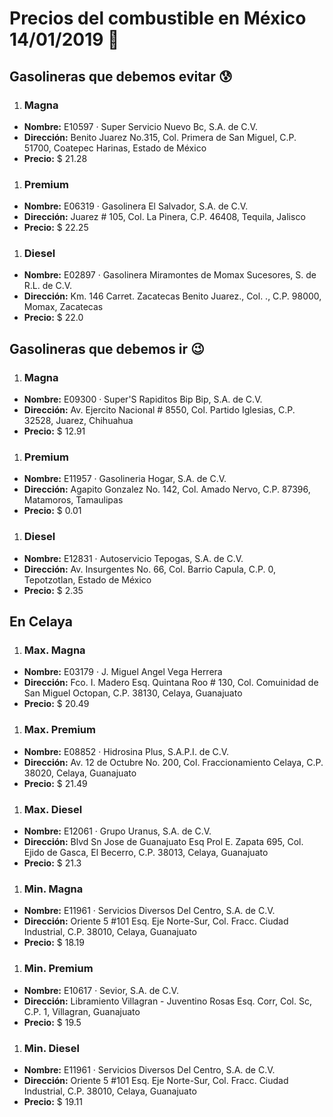 # Precios del combustible en México 14/01/2019 :car:

## Gasolineras que debemos evitar :cold_sweat:
1. ### Magna
  * **Nombre:** E10597 · Super Servicio Nuevo Bc, S.A. de C.V.
  * **Dirección:** Benito Juarez No.315, Col. Primera de San Miguel, C.P. 51700, Coatepec Harinas, Estado de México
  * **Precio:** $ 21.28

1. ### Premium
  * **Nombre:** E06319 · Gasolinera El Salvador, S.A. de C.V.
  * **Dirección:** Juarez # 105, Col. La Pinera, C.P. 46408, Tequila, Jalisco
  * **Precio:** $ 22.25

1. ### Diesel
  * **Nombre:** E02897 · Gasolinera Miramontes de Momax Sucesores, S. de R.L. de C.V.
  * **Dirección:** Km. 146 Carret. Zacatecas Benito Juarez., Col. ., C.P. 98000, Momax, Zacatecas
  * **Precio:** $ 22.0


## Gasolineras que debemos ir :wink:
1. ### Magna
  * **Nombre:** E09300 · Super'S Rapiditos Bip Bip, S.A. de C.V.
  * **Dirección:** Av. Ejercito Nacional # 8550, Col. Partido Iglesias, C.P. 32528, Juarez, Chihuahua
  * **Precio:** $ 12.91

1. ### Premium
  * **Nombre:** E11957 · Gasolineria Hogar, S.A. de C.V.
  * **Dirección:** Agapito Gonzalez No. 142, Col. Amado Nervo, C.P. 87396, Matamoros, Tamaulipas
  * **Precio:** $ 0.01

1. ### Diesel
  * **Nombre:** E12831 · Autoservicio Tepogas, S.A. de C.V.
  * **Dirección:** Av. Insurgentes No. 66, Col. Barrio Capula, C.P. 0, Tepotzotlan, Estado de México
  * **Precio:** $ 2.35


## En Celaya
1. ### Max. Magna
  * **Nombre:** E03179 · J. Miguel Angel Vega Herrera
  * **Dirección:** Fco. I. Madero Esq. Quintana Roo # 130, Col. Comuinidad de San Miguel Octopan, C.P. 38130, Celaya, Guanajuato
  * **Precio:** $ 20.49

1. ### Max. Premium
  * **Nombre:** E08852 · Hidrosina Plus, S.A.P.I. de C.V.
  * **Dirección:** Av. 12 de Octubre No. 200, Col. Fraccionamiento Celaya, C.P. 38020, Celaya, Guanajuato
  * **Precio:** $ 21.49

1. ### Max. Diesel
  * **Nombre:** E12061 · Grupo Uranus, S.A. de C.V.
  * **Dirección:** Blvd Sn Jose de Guanajuato Esq Prol E. Zapata 695, Col. Ejido de Gasca, El Becerro, C.P. 38013, Celaya, Guanajuato
  * **Precio:** $ 21.3

1. ### Min. Magna
  * **Nombre:** E11961 · Servicios Diversos Del Centro, S.A. de C.V.
  * **Dirección:** Oriente 5 #101 Esq. Eje Norte-Sur, Col. Fracc. Ciudad Industrial, C.P. 38010, Celaya, Guanajuato
  * **Precio:** $ 18.19

1. ### Min. Premium
  * **Nombre:** E10617 · Sevior, S.A. de C.V.
  * **Dirección:** Libramiento Villagran - Juventino Rosas  Esq. Corr, Col. Sc, C.P. 1, Villagran, Guanajuato
  * **Precio:** $ 19.5

1. ### Min. Diesel
  * **Nombre:** E11961 · Servicios Diversos Del Centro, S.A. de C.V.
  * **Dirección:** Oriente 5 #101 Esq. Eje Norte-Sur, Col. Fracc. Ciudad Industrial, C.P. 38010, Celaya, Guanajuato
  * **Precio:** $ 19.11